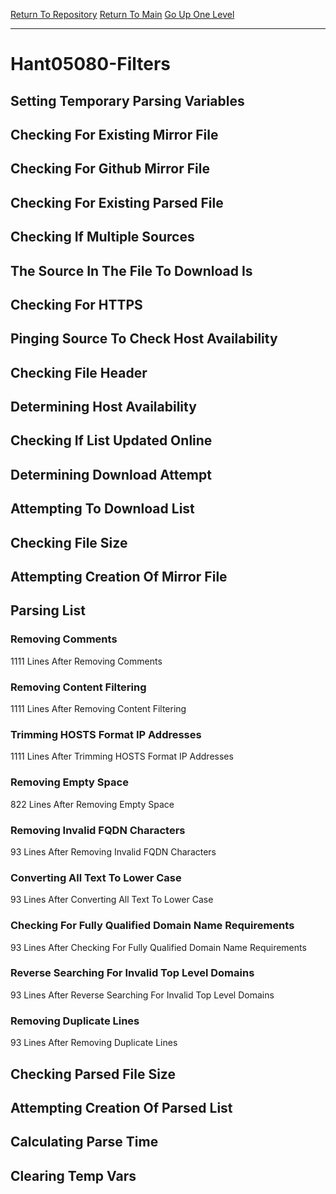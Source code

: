 [Return To Repository](https://github.com/deathbybandaid/piholeparser/)
[Return To Main](https://github.com/deathbybandaid/piholeparser/blob/master/RecentRunLogs/Mainlog.md)
[Go Up One Level](https://github.com/deathbybandaid/piholeparser/blob/master/RecentRunLogs/TopLevelScripts/30-Processing-Blacklists.md)
____________________________________
# Hant05080-Filters
## Setting Temporary Parsing Variables
## Checking For Existing Mirror File
## Checking For Github Mirror File
## Checking For Existing Parsed File
## Checking If Multiple Sources
## The Source In The File To Download Is
## Checking For HTTPS
## Pinging Source To Check Host Availability
## Checking File Header
## Determining Host Availability
## Checking If List Updated Online
## Determining Download Attempt
## Attempting To Download List
## Checking File Size
## Attempting Creation Of Mirror File
## Parsing List
### Removing Comments
1111 Lines After Removing Comments
### Removing Content Filtering
1111 Lines After Removing Content Filtering
### Trimming HOSTS Format IP Addresses
1111 Lines After Trimming HOSTS Format IP Addresses
### Removing Empty Space
822 Lines After Removing Empty Space
### Removing Invalid FQDN Characters
93 Lines After Removing Invalid FQDN Characters
### Converting All Text To Lower Case
93 Lines After Converting All Text To Lower Case
### Checking For Fully Qualified Domain Name Requirements
93 Lines After Checking For Fully Qualified Domain Name Requirements
### Reverse Searching For Invalid Top Level Domains
93 Lines After Reverse Searching For Invalid Top Level Domains
### Removing Duplicate Lines
93 Lines After Removing Duplicate Lines
## Checking Parsed File Size
## Attempting Creation Of Parsed List
## Calculating Parse Time
## Clearing Temp Vars
